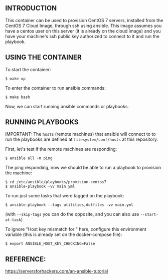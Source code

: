 ## INTRODUCTION

This container can be used to provision CentOS 7 servers, installed from
the CentOS 7 Cloud Image, through ssh using ansible. This image assumes you 
have a centos user on this server (it is already on the cloud image) and you 
have your machine's ssh public key authorized to connect to it and run 
the playbook.  

## USING THE CONTAINER

To start the container: 

    $ make up

To enter the container to run ansible commands: 

    $ make bash

Now, we can start running ansible commands or playbooks. 

## RUNNING PLAYBOOKS

IMPORTANT: The `hosts` (remote machines) that ansible will connect to 
to run the playbooks are defined at `filesystem/conf/hosts` at this repository.  

First, let's test if the remote machines are responding: 

    $ ansible all -m ping   

The ping responding, now we should be able to run a playbook to provision the
machine: 

    $ cd /etc/ansible/playbooks/provision-centos7
    $ ansible-playbook -vv main.yml

To run just some tasks that were tagged on the playbook: 

    $ ansible-playbook --tags utilities,dotfiles -vv main.yml

(with `--skip-tags` you can do the opposite, and you can also use
`--start-at-task`)

To ignore "Host key mismatch for <ip>" here, configure this environment
variable (this is already set on the docker-compose file): 

    $ export ANSIBLE_HOST_KEY_CHECKING=False


## REFERENCE: 
https://serversforhackers.com/an-ansible-tutorial
    
